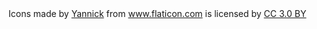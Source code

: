 <div>Icons made by <a href="http://www.flaticon.com/authors/yannick" title="Yannick">Yannick</a> from <a href="http://www.flaticon.com" title="Flaticon">www.flaticon.com</a> is licensed by <a href="http://creativecommons.org/licenses/by/3.0/" title="Creative Commons BY 3.0" target="_blank">CC 3.0 BY</a></div>